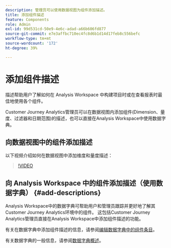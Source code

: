 ```yaml
---
description: 管理员可以使用数据视图为组件添加描述。
title: 添加组件描述
feature: Components
role: Admin
exl-id: 99d531cd-50e9-4e6c-adad-a66b606fd877
source-git-commit: e7e3affbc710ec4fc8d6b1d14d17feb8c556befc
workflow-type: tm+mt
source-wordcount: '172'
ht-degree: 39%

---
```


# 添加组件描述

描述帮助用户了解如何在 Analysis Workspace 中构建项目时或在查看报表时最佳地使用各个组件。

Customer Journey Analytics管理员可以在数据视图内添加组件(Dimension、量度、过滤器和日期范围)的描述，也可以直接在Analysis Workspace中使用数据字典。

## 向数据视图中的组件添加描述

以下视频介绍如何在数据视图中添加维度和量度描述：

>[!VIDEO](https://video.tv.adobe.com/v/25453/?quality=12)

## 向 Analysis Workspace 中的组件添加描述（使用数据字典） {#add-descriptions}

Analysis Workspace中的数据字典可帮助用户和管理员跟踪并更好地了解其Customer Journey Analytics环境中的组件。 这包括Customer Journey Analytics管理员直接在Analysis Workspace中添加组件描述的功能。

有关在数据字典中添加组件描述的信息，请参阅[编辑数据字典中的组件条目](/help/components/data-dictionary/edit-entries-data-dictionary.md)。

有关数据字典的一般信息，请参阅[数据字典概述](/help/components/data-dictionary/data-dictionary-overview.md)。
